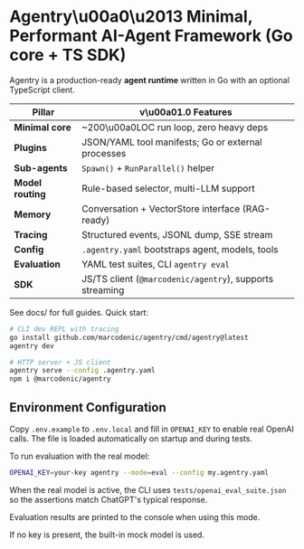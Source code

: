 # Agentry\u00a0\u2013 Minimal, Performant AI-Agent Framework (Go core + TS SDK)

Agentry is a production-ready **agent runtime** written in Go with an optional TypeScript client.

| Pillar            | v\u00a01.0 Features                                      |
| ----------------- | -------------------------------------------------------- |
| **Minimal core**  | ~200\u00a0LOC run loop, zero heavy deps                  |
| **Plugins**       | JSON/YAML tool manifests; Go or external processes       |
| **Sub-agents**    | `Spawn()` + `RunParallel()` helper                       |
| **Model routing** | Rule-based selector, multi-LLM support                   |
| **Memory**        | Conversation + VectorStore interface (RAG-ready)         |
| **Tracing**       | Structured events, JSONL dump, SSE stream                |
| **Config**        | `.agentry.yaml` bootstraps agent, models, tools          |
| **Evaluation**    | YAML test suites, CLI `agentry eval`                     |
| **SDK**           | JS/TS client (`@marcodenic/agentry`), supports streaming |

See docs/ for full guides. Quick start:

```bash
# CLI dev REPL with tracing
go install github.com/marcodenic/agentry/cmd/agentry@latest
agentry dev

# HTTP server + JS client
agentry serve --config .agentry.yaml
npm i @marcodenic/agentry
```

## Environment Configuration

Copy `.env.example` to `.env.local` and fill in `OPENAI_KEY` to enable real OpenAI calls. The file is loaded automatically on startup and during tests.

To run evaluation with the real model:

```bash
OPENAI_KEY=your-key agentry --mode=eval --config my.agentry.yaml
```

When the real model is active, the CLI uses `tests/openai_eval_suite.json` so the
assertions match ChatGPT's typical response.

Evaluation results are printed to the console when using this mode.

If no key is present, the built-in mock model is used.
